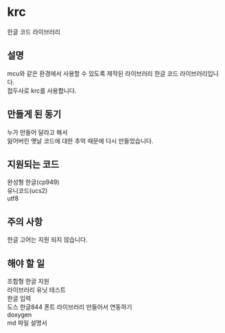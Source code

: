 ﻿# krc
한글 코드 라이브러리  

## 설명
mcu와 같은 환경에서 사용할 수 있도록 제작된 라이브러리 한글 코드 라이브러리입니다.  
접두사로 krc를 사용합니다.  

## 만들게 된 동기
누가 만들어 달라고 해서  
잃어버린 옛날 코드에 대한 추억 때문에 다시 만들었습니다.  

## 지원되는 코드
완성형 한글(cp949)  
유니코드(ucs2)  
utf8  

## 주의 사항
한글 고어는 지원 되지 않습니다.

## 해야 할 일
조합형 한글 지원  
라이브러리 유닛 테스트  
한글 입력  
도스 한글844 폰트 라이브러리 만들어서 연동하기  
doxygen  
md 파일 설명서  

